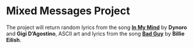#  Mixed Messages Project
The project will return random lyrics from the song [**In My Mind**](https://www.youtube.com/watch?v=W9P_qUnMaFg) by **Dynoro** and **Gigi D’Agostino**, ASCII art and lyrics from the song [**Bad Guy**](https://www.youtube.com/watch?v=DyDfgMOUjCI) by **Billie Eilish**.